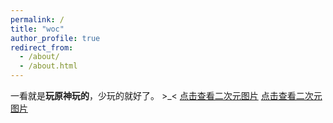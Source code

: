 ```yaml
---
permalink: /
title: "woc"
author_profile: true
redirect_from: 
  - /about/
  - /about.html
---
```


一看就是**玩原神玩的**，少玩的就好了。
       >_<
[点击查看二次元图片](https://s21.ax1x.com/2024/12/09/pAHmnC8.png)
[点击查看二次元图片](https://s21.ax1x.com/2024/12/09/pAHmu8S.png)
